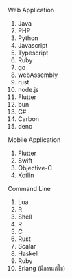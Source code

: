 Web Application
1. Java
2. PHP
3. Python
4. Javascript
5. Typescript
6. Ruby
7. go
8. webAssembly
9. rust
10. node.js
11. Flutter
12. bun
13. C#
14. Carbon
15. deno

Mobile Application
1. Flutter
2. Swift
3. Objective-C
4. Kotlin

Command Line
1. Lua
2. R
3. Shell
4. R
5. C
6. Rust
7. Scalar
8. Haskell
9. Ruby
10. Erlang (มีการแก้ไข)


